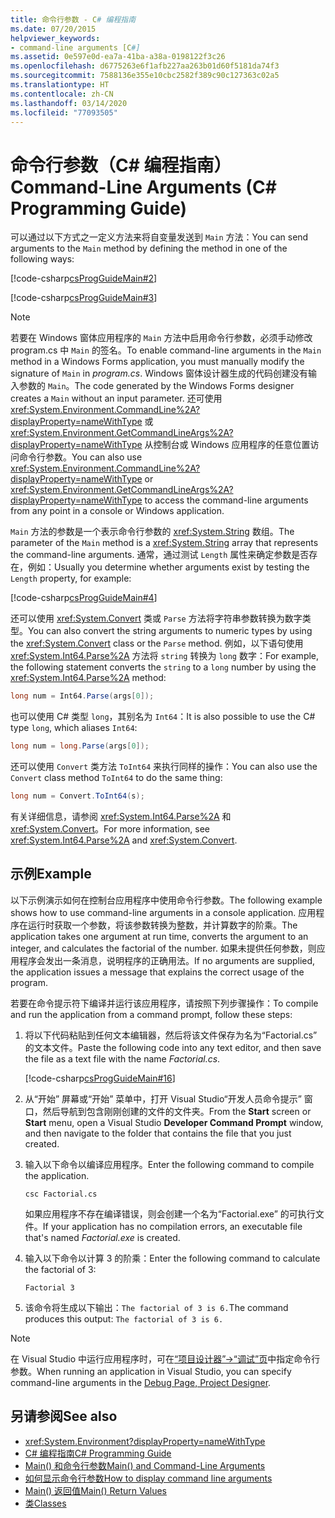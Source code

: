 ```yaml
---
title: 命令行参数 - C# 编程指南
ms.date: 07/20/2015
helpviewer_keywords:
- command-line arguments [C#]
ms.assetid: 0e597e0d-ea7a-41ba-a38a-0198122f3c26
ms.openlocfilehash: d6775263e6f1afb227aa263b01d60f5181da74f3
ms.sourcegitcommit: 7588136e355e10cbc2582f389c90c127363c02a5
ms.translationtype: HT
ms.contentlocale: zh-CN
ms.lasthandoff: 03/14/2020
ms.locfileid: "77093505"
---
```

# <a name="command-line-arguments-c-programming-guide"></a><span data-ttu-id="c7eeb-102">命令行参数（C# 编程指南）</span><span class="sxs-lookup"><span data-stu-id="c7eeb-102">Command-Line Arguments (C# Programming Guide)</span></span>

<span data-ttu-id="c7eeb-103">可以通过以下方式之一定义方法来将自变量发送到 `Main` 方法：</span><span class="sxs-lookup"><span data-stu-id="c7eeb-103">You can send arguments to the `Main` method by defining the method in one of the following ways:</span></span>

[!code-csharp[csProgGuideMain#2](~/samples/snippets/csharp/VS_Snippets_VBCSharp/csProgGuideMain/CS/Class3.cs#2)]  

[!code-csharp[csProgGuideMain#3](~/samples/snippets/csharp/VS_Snippets_VBCSharp/csProgGuideMain/CS/Class3.cs#3)]

> [!NOTE]
> <span data-ttu-id="c7eeb-104">若要在 Windows 窗体应用程序的 `Main` 方法中启用命令行参数，必须手动修改 program.cs 中 `Main` 的签名。</span><span class="sxs-lookup"><span data-stu-id="c7eeb-104">To enable command-line arguments in the `Main` method in a Windows Forms application, you must manually modify the signature of `Main` in *program.cs*.</span></span> <span data-ttu-id="c7eeb-105">Windows 窗体设计器生成的代码创建没有输入参数的 `Main`。</span><span class="sxs-lookup"><span data-stu-id="c7eeb-105">The code generated by the Windows Forms designer creates a `Main` without an input parameter.</span></span> <span data-ttu-id="c7eeb-106">还可使用 <xref:System.Environment.CommandLine%2A?displayProperty=nameWithType> 或 <xref:System.Environment.GetCommandLineArgs%2A?displayProperty=nameWithType> 从控制台或 Windows 应用程序的任意位置访问命令行参数。</span><span class="sxs-lookup"><span data-stu-id="c7eeb-106">You can also use <xref:System.Environment.CommandLine%2A?displayProperty=nameWithType> or <xref:System.Environment.GetCommandLineArgs%2A?displayProperty=nameWithType> to access the command-line arguments from any point in a console or Windows application.</span></span>

<span data-ttu-id="c7eeb-107">`Main` 方法的参数是一个表示命令行参数的 <xref:System.String> 数组。</span><span class="sxs-lookup"><span data-stu-id="c7eeb-107">The parameter of the `Main` method is a <xref:System.String> array that represents the command-line arguments.</span></span> <span data-ttu-id="c7eeb-108">通常，通过测试 `Length` 属性来确定参数是否存在，例如：</span><span class="sxs-lookup"><span data-stu-id="c7eeb-108">Usually you determine whether arguments exist by testing the `Length` property, for example:</span></span>

[!code-csharp[csProgGuideMain#4](~/samples/snippets/csharp/VS_Snippets_VBCSharp/csProgGuideMain/CS/Class3.cs#4)]

<span data-ttu-id="c7eeb-109">还可以使用 <xref:System.Convert> 类或 `Parse` 方法将字符串参数转换为数字类型。</span><span class="sxs-lookup"><span data-stu-id="c7eeb-109">You can also convert the string arguments to numeric types by using the <xref:System.Convert> class or the `Parse` method.</span></span> <span data-ttu-id="c7eeb-110">例如，以下语句使用 <xref:System.Int64.Parse%2A> 方法将 `string` 转换为 `long` 数字：</span><span class="sxs-lookup"><span data-stu-id="c7eeb-110">For example, the following statement converts the `string` to a `long` number by using the <xref:System.Int64.Parse%2A> method:</span></span>

```csharp
long num = Int64.Parse(args[0]);
```

<span data-ttu-id="c7eeb-111">也可以使用 C# 类型 `long`，其别名为 `Int64`：</span><span class="sxs-lookup"><span data-stu-id="c7eeb-111">It is also possible to use the C# type `long`, which aliases `Int64`:</span></span>

```csharp
long num = long.Parse(args[0]);
```

<span data-ttu-id="c7eeb-112">还可以使用 `Convert` 类方法 `ToInt64` 来执行同样的操作：</span><span class="sxs-lookup"><span data-stu-id="c7eeb-112">You can also use the `Convert` class method `ToInt64` to do the same thing:</span></span>

```csharp
long num = Convert.ToInt64(s);
```

<span data-ttu-id="c7eeb-113">有关详细信息，请参阅 <xref:System.Int64.Parse%2A> 和 <xref:System.Convert>。</span><span class="sxs-lookup"><span data-stu-id="c7eeb-113">For more information, see <xref:System.Int64.Parse%2A> and <xref:System.Convert>.</span></span>

## <a name="example"></a><span data-ttu-id="c7eeb-114">示例</span><span class="sxs-lookup"><span data-stu-id="c7eeb-114">Example</span></span>

<span data-ttu-id="c7eeb-115">以下示例演示如何在控制台应用程序中使用命令行参数。</span><span class="sxs-lookup"><span data-stu-id="c7eeb-115">The following example shows how to use command-line arguments in a console application.</span></span> <span data-ttu-id="c7eeb-116">应用程序在运行时获取一个参数，将该参数转换为整数，并计算数字的阶乘。</span><span class="sxs-lookup"><span data-stu-id="c7eeb-116">The application takes one argument at run time, converts the argument to an integer, and calculates the factorial of the number.</span></span> <span data-ttu-id="c7eeb-117">如果未提供任何参数，则应用程序会发出一条消息，说明程序的正确用法。</span><span class="sxs-lookup"><span data-stu-id="c7eeb-117">If no arguments are supplied, the application issues a message that explains the correct usage of the program.</span></span>

<span data-ttu-id="c7eeb-118">若要在命令提示符下编译并运行该应用程序，请按照下列步骤操作：</span><span class="sxs-lookup"><span data-stu-id="c7eeb-118">To compile and run the application from a command prompt, follow these steps:</span></span>

1. <span data-ttu-id="c7eeb-119">将以下代码粘贴到任何文本编辑器，然后将该文件保存为名为“Factorial.cs”  的文本文件。</span><span class="sxs-lookup"><span data-stu-id="c7eeb-119">Paste the following code into any text editor, and then save the file as  a text file with the name *Factorial.cs*.</span></span>

     [!code-csharp[csProgGuideMain#16](~/samples/snippets/csharp/VS_Snippets_VBCSharp/csProgGuideMain/CS/Class1.cs#16)]

2. <span data-ttu-id="c7eeb-120">从“开始”  屏幕或“开始”  菜单中，打开 Visual Studio“开发人员命令提示”  窗口，然后导航到包含刚刚创建的文件的文件夹。</span><span class="sxs-lookup"><span data-stu-id="c7eeb-120">From the **Start** screen or **Start** menu, open a Visual Studio **Developer Command Prompt** window, and then navigate to the folder that contains the file that you just created.</span></span>

3. <span data-ttu-id="c7eeb-121">输入以下命令以编译应用程序。</span><span class="sxs-lookup"><span data-stu-id="c7eeb-121">Enter the following command to compile the application.</span></span>
  
     `csc Factorial.cs`  
  
     <span data-ttu-id="c7eeb-122">如果应用程序不存在编译错误，则会创建一个名为“Factorial.exe”  的可执行文件。</span><span class="sxs-lookup"><span data-stu-id="c7eeb-122">If your application has no compilation errors, an executable file that's named *Factorial.exe* is created.</span></span>
  
4. <span data-ttu-id="c7eeb-123">输入以下命令以计算 3 的阶乘：</span><span class="sxs-lookup"><span data-stu-id="c7eeb-123">Enter the following command to calculate the factorial of 3:</span></span>
  
     `Factorial 3`  
  
5. <span data-ttu-id="c7eeb-124">该命令将生成以下输出：`The factorial of 3 is 6.`</span><span class="sxs-lookup"><span data-stu-id="c7eeb-124">The command produces this output: `The factorial of 3 is 6.`</span></span>

> [!NOTE]
> <span data-ttu-id="c7eeb-125">在 Visual Studio 中运行应用程序时，可在[“项目设计器”->“调试”页](/visualstudio/ide/reference/debug-page-project-designer)中指定命令行参数。</span><span class="sxs-lookup"><span data-stu-id="c7eeb-125">When running an application in Visual Studio, you can specify command-line arguments in the [Debug Page, Project Designer](/visualstudio/ide/reference/debug-page-project-designer).</span></span>

## <a name="see-also"></a><span data-ttu-id="c7eeb-126">另请参阅</span><span class="sxs-lookup"><span data-stu-id="c7eeb-126">See also</span></span>

- <xref:System.Environment?displayProperty=nameWithType>
- [<span data-ttu-id="c7eeb-127">C# 编程指南</span><span class="sxs-lookup"><span data-stu-id="c7eeb-127">C# Programming Guide</span></span>](../index.md)
- [<span data-ttu-id="c7eeb-128">Main() 和命令行参数</span><span class="sxs-lookup"><span data-stu-id="c7eeb-128">Main() and Command-Line Arguments</span></span>](index.md)
- [<span data-ttu-id="c7eeb-129">如何显示命令行参数</span><span class="sxs-lookup"><span data-stu-id="c7eeb-129">How to display command line arguments</span></span>](how-to-display-command-line-arguments.md)
- [<span data-ttu-id="c7eeb-130">Main() 返回值</span><span class="sxs-lookup"><span data-stu-id="c7eeb-130">Main() Return Values</span></span>](main-return-values.md)
- [<span data-ttu-id="c7eeb-131">类</span><span class="sxs-lookup"><span data-stu-id="c7eeb-131">Classes</span></span>](../classes-and-structs/classes.md)
